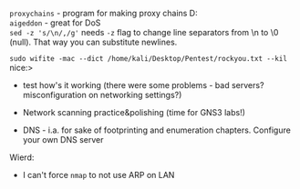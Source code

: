 `proxychains` - program for making proxy chains D:  
`aigeddon` - great for DoS  
`sed -z 's/\n/,/g'` needs `-z` flag to change line separators from \n to \0 (null). That way you can substitute newlines.    

`sudo wifite -mac --dict /home/kali/Desktop/Pentest/rockyou.txt --kil` nice:>

- test how's it working (there were some problems - bad servers? misconfiguration on networking settings?)  

- Network scanning practice&polishing (time for GNS3 labs!)

- DNS - i.a. for sake of footprinting and enumeration chapters. Configure your own DNS server


Wierd:

- I can't force `nmap` to not use ARP on LAN
